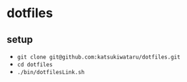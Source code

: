 # dotfiles

## setup

- `git clone git@github.com:katsukiwataru/dotfiles.git`
- `cd dotfiles`
- `./bin/dotfilesLink.sh`
